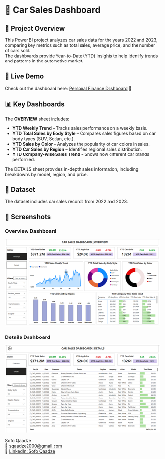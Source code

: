 # 🚗 Car Sales Dashboard

## 📌 Project Overview  
This Power BI project analyzes car sales data for the years 2022 and 2023, comparing key metrics such as total sales, average price, and the number of cars sold.  
The dashboards provide Year-to-Date (YTD) insights to help identify trends and patterns in the automotive market.  
 
## 🔗 Live Demo  
Check out the dashboard here: [Personal Finance Dashboard](https://app.powerbi.com/view?r=eyJrIjoiNTdhZWY5OGEtM2QzZS00NjE3LTkzMDQtZmZlODZlM2M0Zjc5IiwidCI6ImJkMGQ4ZDNmLTJjODYtNGRhMC04Y2FhLWZlNjFlNzNlNGQ5MyIsImMiOjEwfQ%3D%3D) 🚀  


## 📊 Key Dashboards  
The **OVERVIEW** sheet includes:  

-  **YTD Weekly Trend** – Tracks sales performance on a weekly basis.  
-  **YTD Total Sales by Body Style** – Compares sales figures based on car body types (SUV, Sedan, etc.).  
-  **YTD Sales by Color** – Analyzes the popularity of car colors in sales.  
-  **YTD Car Sales by Region** – Identifies regional sales distribution.  
-  **YTD Company-wise Sales Trend** – Shows how different car brands performed.  

The DETAILS sheet provides in-depth sales information, including breakdowns by model, region, and price.

## 📂 Dataset
The dataset includes car sales records from 2022 and 2023.

## 📸 Screenshots  

### Overview Dashboard  
![Overview](https://github.com/sofoq/Car-Sales-Project/blob/main/OVERVIEW.png)  

### Details Dashboard  
![Details](https://github.com/sofoq/Car-Sales-Project/blob/main/DETAILS.png)  



Sofo Qaadze  
📧 [sqaadze2000@gmail.com](mailto:sqaadze2000@gmail.com)  
🔗 [LinkedIn: Sofo Qaadze](https://www.linkedin.com/in/sofo-qaadze-ba7895205/)
